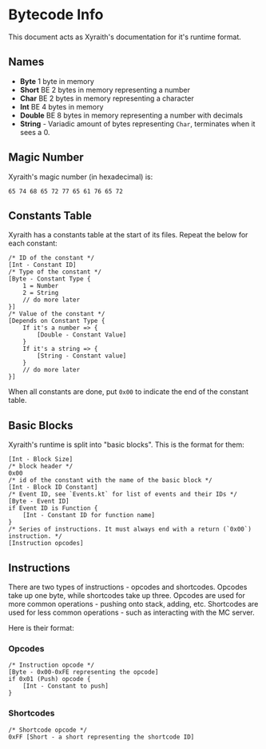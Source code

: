 # Bytecode Info
This document acts as Xyraith's documentation  for it's runtime format.

## Names
- **Byte** 1 byte in memory
- **Short** BE 2 bytes in memory representing a number
- **Char** BE 2 bytes in memory representing a character
- **Int** BE 4 bytes in memory
- **Double** BE 8 bytes in memory representing a number with decimals
- **String** - Variadic amount of bytes representing `Char`, terminates when it sees a 0.
## Magic Number
Xyraith's magic number (in hexadecimal) is:
```
65 74 68 65 72 77 65 61 76 65 72
```
## Constants Table
Xyraith has a constants table at the start of its files. Repeat the below for each constant:
```
/* ID of the constant */
[Int - Constant ID]
/* Type of the constant */
[Byte - Constant Type {
    1 = Number
    2 = String
    // do more later
}]
/* Value of the constant */
[Depends on Constant Type {
    If it's a number => {
        [Double - Constant Value]
    }
    If it's a string => {
        [String - Constant value]
    }
    // do more later
}]
```
When all constants are done, put `0x00` to indicate the end of the constant table.
## Basic Blocks
Xyraith's runtime is split into "basic blocks". This is the format for them:
```
[Int - Block Size]
/* block header */
0x00
/* id of the constant with the name of the basic block */
[Int - Block ID Constant]
/* Event ID, see `Events.kt` for list of events and their IDs */
[Byte - Event ID]
if Event ID is Function {
    [Int - Constant ID for function name]
}
/* Series of instructions. It must always end with a return (`0x00`) instruction. */
[Instruction opcodes]
```

## Instructions
There are two types of instructions - opcodes and shortcodes.
Opcodes take up one byte, while shortcodes take up three.
Opcodes are used for more common operations - pushing onto stack, adding, etc.
Shortcodes are used for less common operations - such as interacting with the MC server.

Here is their format:
### Opcodes
```
/* Instruction opcode */
[Byte - 0x00-0xFE representing the opcode]
if 0x01 (Push) opcode {
    [Int - Constant to push]
}
```

### Shortcodes
```
/* Shortcode opcode */
0xFF [Short - a short representing the shortcode ID]
```
